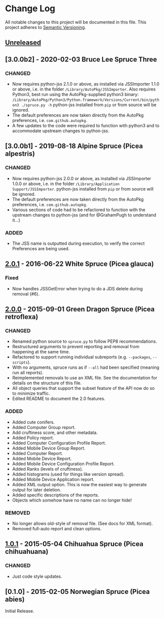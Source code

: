 # Change Log
All notable changes to this project will be documented in this file.
This project adheres to [Semantic Versioning](http://semver.org/).

## [Unreleased][unreleased]

## [3.0.0b2] - 2020-02-03 Bruce Lee Spruce Three
### CHANGED
- Now requires python-jss 2.1.0 or above,
  as installed via JSSImporter 1.1.0 or above,
  i.e. in the folder `/Library/AutoPkg/JSSImporter`.
  Also requires Python3, best run using the AutoPkg-supplied python3 binary:
  `/Library/AutoPkg/Python3/Python.framework/Versions/Current/bin/python3 ./spruce.py -h`
  python-jss installed from `pip` or from source will be ignored.
- The default preferences are now taken directly from the AutoPkg preferences,
  i.e. `com.github.autopkg`.
- A few updates to the code were required to function with python3 and to accommodate
  upstream changes to python-jss.
  

## [3.0.0b1] - 2019-08-18 Alpine Spruce (Picea alpestris)
### CHANGED
- Now requires python-jss 2.0.0 or above,
  as installed via JSSImporter 1.0.0 or above,
  i.e. in the folder `/Library/Application Support/JSSImporter`.
  python-jss installed from `pip` or from source will be ignored.
- The default preferences are now taken directly from the AutoPkg preferences,
  i.e. `com.github.autopkg`.
- Various sections of code had to be refactored to function with the upstream
  changes to python-jss (and for @GrahamPugh to understand it...)

### ADDED
- The JSS name is outputted during execution, to verify the correct Preferences
  are being used.


## [2.0.1] - 2016-06-22 White Spruce (Picea glauca)
### Fixed
- Now handles JSSGetError when trying to do a JDS delete during removal (#6).

## [2.0.0] - 2015-09-01 Green Dragon Spruce (Picea retroflexa)
### CHANGED
- Renamed python source to `spruce.py` to follow PEP8 recommendations.
- Restructured arguments to prevent reporting and removal from happening at the same time.
- Refactored to support running individual subreports (e.g. `--packages`, `--scripts`).
- With no arguments, spruce runs as if `--all` had been specified (meaning run all reports).
- Reimplemented removals to use an XML file. See the documentation for details on the structure of this file.
- All object queries that support the subset feature of the API now do so to minimize traffic.
- Edited README to document the 2.0 features.

### ADDED
- Added cute conifers.
- Added Computer Group report.
- Add cruftiness score, and other metadata.
- Added Policy report.
- Added Computer Configuration Profile Report.
- Added Mobile Device Group Report.
- Added Computer Report.
- Added Mobile Device Report.
- Added Mobile Device Configuration Profile Report.
- Added Ranks (levels of cruftiness).
- Added histograms (used for things like version spread).
- Added Mobile Device Application report.
- Added XML output option. This is now the easiest way to generate output for later deletion.
- Added specific descriptions of the reports.
- Objects which somehow have no name can no longer hide!

### REMOVED
- No longer allows old-style of removal file. (See docs for XML format).
- Removed full-auto report and clean options.

## [1.0.1] - 2015-05-04 Chihuahua Spruce (Picea chihuahuana)
### CHANGED
- Just code style updates.

## [0.1.0] - 2015-02-05 Norwegian Spruce (Picea abies)
Initial Release.

[unreleased]: https://github.com/sheagcraig/spruce/compare/2.0.1...HEAD
[2.0.1]: https://github.com/sheagcraig/spruce/compare/2.0.0...2.0.1
[2.0.0]: https://github.com/sheagcraig/spruce/compare/1.0.1...2.0.0
[1.0.1]: https://github.com/sheagcraig/spruce/compare/0.1.0...1.0.1

